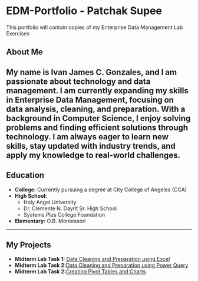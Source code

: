 # EDM-Portfolio - Patchak Supee

This portfolio will contain copies of my Enterprise Data Management Lab Exercises

## About Me

My name is Ivan James C. Gonzales, and I am passionate about technology and data management. I am currently expanding my skills in Enterprise Data Management, focusing on data analysis, cleaning, and preparation. With a background in Computer Science, I enjoy solving problems and finding efficient solutions through technology. I am always eager to learn new skills, stay updated with industry trends, and apply my knowledge to real-world challenges.
---

## Education

- **College:** Currently pursuing a degree at City College of Angeles (CCA)
- **High School:**
  - Holy Angel University
  - Dr. Clemente N. Dayrit Sr. High School
  - Systems Plus College Foundation
- **Elementary:** O.B. Montessori

---

## My Projects

- **Midterm Lab Task 1:** [Data Cleaning and Preparation using Excel](https://github.com/IvanJamesjpg/EDM_PORTFOLIO/tree/main/Midterm%20Task%201)  
- **Midterm Lab Task 2:**[Data Cleaning and Preparation using Power Query](https://github.com/IvanJamesjpg/EDM_PORTFOLIO/tree/main/Midterm%20Task%202)
- **Midterm Lab Task 2:**[Creating Pivot Tables and Charts](https://github.com/IvanJamesjpg/EDM_PORTFOLIO/tree/main/Midterm%20Task%203)
